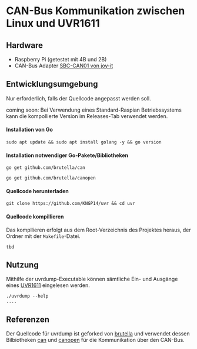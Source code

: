 # CAN-Bus Kommunikation zwischen Linux und UVR1611

## Hardware
- Raspberry Pi (getestet mit 4B und 2B)
- CAN-Bus Adapter [SBC-CAN01 von joy-it][canbusadapter]

## Entwicklungsumgebung
Nur erforderlich, falls der Quellcode angepasst werden soll.

coming soon: Bei Verwendung eines Standard-Raspian Betriebssystems kann die kompollierte Version im Releases-Tab verwendet werden.

#### Installation von Go
```
sudo apt update && sudo apt install golang -y && go version
```
#### Installation notwendiger Go-Pakete/Bibliotheken
```
go get github.com/brutella/can
```
```
go get github.com/brutella/canopen
```
#### Quellcode herunterladen
```
git clone https://github.com/KNGP14/uvr && cd uvr
```
#### Quellcode kompillieren
Das kompllieren erfolgt aus dem Root-Verzeichnis des Projektes heraus, der Ordner mit der `Makefile`-Datei.
```
tbd
```
## Nutzung

Mithilfe der uvrdump-Executable können sämtliche Ein- und Ausgänge eines [UVR1611][uvr1611] eingelesen werden.
```
./uvrdump --help
....
```

## Referenzen
Der Quellcode für uvrdump ist geforked von [brutella][uvrdump] und verwendet dessen Bilbiotheken [can][can] und [canopen][canopen] für die Kommunikation über den CAN-Bus.

[can]: https://github.com/brutella/can
[canopen]: https://github.com/brutella/canopen
[uvrdump]: https://github.com/brutella/uvr
[uvr1611]: https://www.ta.co.at/fileadmin/Downloads/Betriebsanleitungen/00_Auslauftypen/UVR1611/Manual_UVR1611_A4.03-2.pdf
[canbusadapter]: https://joy-it.net/de/products/SBC-CAN01
